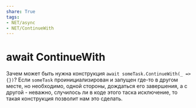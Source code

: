 ```yaml
---
share: True
tags: 
- NET/async
- NET/ContinueWith
---
```

# await ContinueWith
Зачем может быть нужна конструкция `await someTask.ContinueWith(_ => {})`?
Если `someTask` проинициализирован и запущен где-то в другом месте, но необходимо, одной стороны, дождаться его завершения, а с другой - неважно, случилось ли в коде этого таска исключение, то такая конструкция позволит нам это сделать.